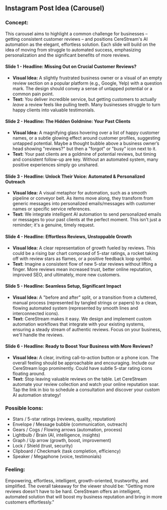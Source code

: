 ## Instagram Post Idea (Carousel)

### Concept:
This carousel aims to highlight a common challenge for businesses – getting consistent customer reviews – and positions CereStream's AI automation as the elegant, effortless solution. Each slide will build on the idea of moving from struggle to automated success, emphasizing personalization and the significant benefits of more reviews.

#### Slide 1 - **Headline: Missing Out on Crucial Customer Reviews?**
*   **Visual Idea:** A slightly frustrated business owner or a visual of an empty review section on a popular platform (e.g., Google, Yelp) with a question mark. The design should convey a sense of untapped potential or a common pain point.
*   **Text:** You deliver incredible service, but getting customers to actually *leave* a review feels like pulling teeth. Many businesses struggle to turn happy clients into valuable testimonials.

#### Slide 2 - **Headline: The Hidden Goldmine: Your Past Clients**
*   **Visual Idea:** A magnifying glass hovering over a list of happy customer names, or a subtle glowing effect around customer profiles, suggesting untapped potential. Maybe a thought bubble above a business owner’s head showing "reviews?" but then a "forgot" or "busy" icon next to it.
*   **Text:** Your past clients are a goldmine of potential reviews, but timing and consistent follow-up are key. Without an automated system, many positive experiences simply go unshared.

#### Slide 3 - **Headline: Unlock Their Voice: Automated & Personalized Outreach**
*   **Visual Idea:** A visual metaphor for automation, such as a smooth pipeline or conveyor belt. As items move along, they transform from generic messages into personalized emails/messages with customer names or specific service references.
*   **Text:** We integrate intelligent AI automation to send personalized emails or messages to your past clients at the perfect moment. This isn't just a reminder; it's a genuine, timely request.

#### Slide 4 - **Headline: Effortless Reviews, Unstoppable Growth**
*   **Visual Idea:** A clear representation of growth fueled by reviews. This could be a rising bar chart composed of 5-star ratings, a rocket taking off with review stars as flames, or a positive feedback loop symbol.
*   **Text:** Imagine a consistent flow of new 5-star reviews without lifting a finger. More reviews mean increased trust, better online reputation, improved SEO, and ultimately, more new customers.

#### Slide 5 - **Headline: Seamless Setup, Significant Impact**
*   **Visual Idea:** A "before and after" split, or a transition from a cluttered, manual process (represented by tangled strings or papers) to a clean, flowing automated system (represented by smooth lines and interconnected icons).
*   **Text:** CereStream makes it easy. We design and implement custom automation workflows that integrate with your existing systems, ensuring a steady stream of authentic reviews. Focus on your business, we'll handle the reviews.

#### Slide 6 - **Headline: Ready to Boost Your Business with More Reviews?**
*   **Visual Idea:** A clear, inviting call-to-action button or a phone icon. The overall feeling should be approachable and encouraging. Include our CereStream logo prominently. Could have subtle 5-star rating icons floating around.
*   **Text:** Stop leaving valuable reviews on the table. Let CereStream automate your review collection and watch your online reputation soar. Tap the link in bio to schedule a consultation and discover your custom AI automation strategy!

### Possible Icons:
*   Stars / 5-star ratings (reviews, quality, reputation)
*   Envelope / Message bubble (communication, outreach)
*   Gears / Cogs / Flowing arrows (automation, process)
*   Lightbulb / Brain (AI, intelligence, insights)
*   Graph / Up arrow (growth, boost, improvement)
*   Lock / Shield (trust, security)
*   Clipboard / Checkmark (task completion, efficiency)
*   Speaker / Megaphone (voice, testimonials)

### Feeling:
Empowering, effortless, intelligent, growth-oriented, trustworthy, and simplified. The overall takeaway for the viewer should be: "Getting more reviews doesn't have to be hard. CereStream offers an intelligent, automated solution that will boost my business reputation and bring in more customers effortlessly."